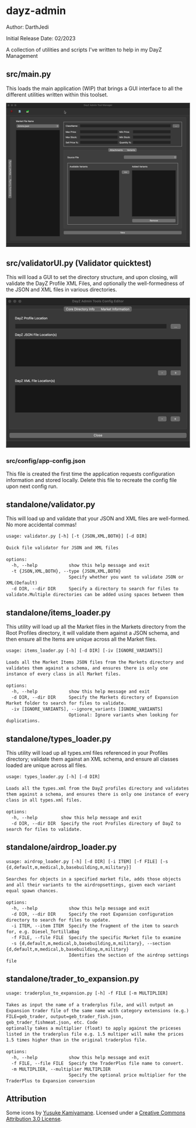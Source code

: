 # dayz-admin
Author: 
    DarthJedi

Initial Release Date: 
    02/2023

A collection of utilities and scripts I've written to help in my DayZ Management
## src/main.py

This loads the main application (WIP) that brings a GUI interface to all the different utilities written within this toolset.

![image_mainUI.jpg](src%2Fconfig%2Fresources%2Fimage_mainUI.jpg)

## src/validatorUI.py (Validator quicktest)

This will load a GUI to set the directory structure, and upon closing, will validate the DayZ Profile XML Files, and optionally the well-formedness of the JSON and XML files in various directories.

![image_configUI.jpg](src%2Fconfig%2Fresources%2Fimage_configUI.jpg)

### src/config/app-config.json

This file is created the first time the application requests configuration information and stored locally.  Delete this file to recreate the config file upon next config run.

## standalone/validator.py

This will load up and validate that your JSON and XML files are well-formed.  No more accidental commas!  

```
usage: validator.py [-h] [-t {JSON,XML,BOTH}] [-d DIR]

Quick file validator for JSON and XML files

options:
  -h, --help            show this help message and exit
  -t {JSON,XML,BOTH}, --type {JSON,XML,BOTH}
                        Specify whether you want to validate JSON or XML(Default)
  -d DIR, --dir DIR     Specify a directory to search for files to validate.Multiple directories can be added using spaces between them
```
## standalone/items_loader.py

This utility will load up all the Market files in the Markets directory from the Root Profiles directory, it will validate them against a JSON schema, and then ensure all the Items are unique across all the Market files.

```
usage: items_loader.py [-h] [-d DIR] [-iv [IGNORE_VARIANTS]]

Loads all the Market Items JSON files from the Markets directory and validates them against a schema, and ensures there is only one instance of every class in all Market files.

options:
  -h, --help            show this help message and exit
  -d DIR, --dir DIR     Specify the Markets directory of Expansion Market folder to search for files to validate.
  -iv [IGNORE_VARIANTS], --ignore_variants [IGNORE_VARIANTS]
                        Optional: Ignore variants when looking for duplications.
```

## standalone/types_loader.py

This utility will load up all types.xml files referenced in your Profiles directory; validate them against an XML schema, and ensure all classes loaded are unique across all files.

```
usage: types_loader.py [-h] [-d DIR]

Loads all the types.xml from the DayZ profiles directory and validates them against a schema, and ensures there is only one instance of every class in all types.xml files.

options:
  -h, --help         show this help message and exit
  -d DIR, --dir DIR  Specify the root Profiles directory of DayZ to search for files to validate.
```

## standalone/airdrop_loader.py

```
usage: airdrop_loader.py [-h] [-d DIR] [-i ITEM] [-f FILE] [-s {d,default,m,medical,b,basebuilding,m,military}]

Searches for objects in a specified market file, adds those objects and all their variants to the airdropsettings, given each variant equal spawn chances.

options:
  -h, --help            show this help message and exit
  -d DIR, --dir DIR     Specify the root Expansion configuration directory to search for files to update.
  -i ITEM, --item ITEM  Specify the fragment of the item to search for, e.g. Diesel_TortillaBag
  -f FILE, --file FILE  Specify the specific Market file to examine
  -s {d,default,m,medical,b,basebuilding,m,military}, --section {d,default,m,medical,b,basebuilding,m,military}
                        Identifies the section of the airdrop settings file

```
## standalone/trader_to_expansion.py

```
usage: traderplus_to_expansion.py [-h] -f FILE [-m MULTIPLIER]

Takes as input the name of a traderplus file, and will output an Expansion trader file of the same name with category extensions (e.g.) FILE=geb_trader, output=geb_trader_fish.json, geb_trader_fishmeat.json, etc. Code
optionally takes a multiplier (float) to apply against the priceses listed in the traderplus file e.g. 1.5 multiper will make the prices 1.5 times higher than in the original traderplus file.

options:
  -h, --help            show this help message and exit
  -f FILE, --file FILE  Specify the TraderPlus file name to convert.
  -m MULTIPLIER, --multiplier MULTIPLIER
                        Specify the optional price multiplier for the TraderPlus to Expansion conversion

```
## Attribution

Some icons by [Yusuke Kamiyamane](http://p.yusukekamiyamane.com/). Licensed under a [Creative Commons Attribution 3.0 License](http://creativecommons.org/licenses/by/3.0/).
